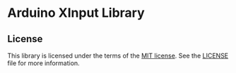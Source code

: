 # Arduino XInput Library

## License

This library is licensed under the terms of the [MIT license](https://opensource.org/licenses/MIT). See the [LICENSE](LICENSE) file for more information.

